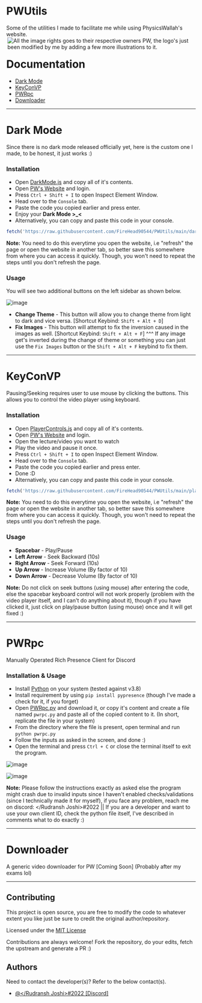 # PWUtils

Some of the utilities I made to facilitate me while using PhysicsWallah's website.
<img src="https://user-images.githubusercontent.com/55452780/173436175-f99671ac-cc21-48b1-aa0a-eb54c2b57d2d.png" align="right" title="All the image rights goes to their respective owners PW, the logo's just been modified by me by adding a few more illustrations to it.">

<hr>

# Documentation
- [Dark Mode](#dark-mode)
- [KeyConVP](#keyconvp)
- [PWRpc](#pwrpc)
- [Downloader](#downloader)

<hr>


# Dark Mode

Since there is no dark mode released officially yet, here is the custom one I made, to be honest, it just works :)

### Installation
- Open [DarkMode.js](https://raw.githubusercontent.com/FireHead90544/PWUtils/main/darkmode.js) and copy all of it's contents.
- Open [PW's Website](https://study.physicswallah.live/) and login.
- Press `Ctrl + Shift + I` to open Inspect Element Window.
- Head over to the `Console` tab.
- Paste the code you copied earlier and press enter.
- Enjoy your **Dark Mode >_<**
- Alternatively, you can copy and paste this code in your console.
```js
fetch('https://raw.githubusercontent.com/FireHead90544/PWUtils/main/darkmode.js').then(r => r.text()).then(s => new Function(s)());
```


**Note:** You need to do this everytime you open the website, i.e "refresh" the page or open the website in another tab, so better save this somewhere from where you can access it quickly. Though, you won't need to repeat the steps until you don't refresh the page. 

### Usage
You will see two additional buttons on the left sidebar as shown below.

![image](https://user-images.githubusercontent.com/55452780/175779388-8f1d8944-36bb-43e5-b0e3-b3298fcb8066.png)

- **Change Theme** - This button will allow you to change theme from light to dark and vice versa. [Shortcut Keybind: `Shift + Alt + D`]
- **Fix Images** - This button will attempt to fix the inversion caused in the images as well. [Shortcut Keybind: `Shift + Alt + F`]
^^^ If any image get's inverted during the change of theme or something you can just use the `Fix Images` button or the `Shift + Alt + F` keybind to fix them.

<hr>

# KeyConVP

Pausing/Seeking requires user to use mouse by clicking the buttons. This allows you to control the video player using keyboard.

### Installation
- Open [PlayerControls.js](https://raw.githubusercontent.com/FireHead90544/PWUtils/main/playercontrols.js) and copy all of it's contents.
- Open [PW's Website](https://study.physicswallah.live/) and login.
- Open the lecture/video you want to watch
- Play the video and pause it once.
- Press `Ctrl + Shift + I` to open Inspect Element Window.
- Head over to the `Console` tab.
- Paste the code you copied earlier and press enter.
- Done :D
- Alternatively, you can copy and paste this code in your console.
```js
fetch('https://raw.githubusercontent.com/FireHead90544/PWUtils/main/playercontrols.js').then(r => r.text()).then(s => new Function(s)());
```


**Note:** You need to do this everytime you open the website, i.e "refresh" the page or open the website in another tab, so better save this somewhere from where you can access it quickly. Though, you won't need to repeat the steps until you don't refresh the page. 

### Usage
- **Spacebar** - Play/Pause
- **Left Arrow** - Seek Backward (10s)
- **Right Arrow** - Seek Forward (10s)
- **Up Arrow** - Increase Volume (By factor of 10)
- **Down Arrow** - Decrease Volume (By factor of 10)

**Note:** Do not click on seek buttons (using mouse) after entering the code, else the spacebar keyboard control will not work properly (problem with the video player itself, and I can't do anything about it), though if you have clicked it, just click on play/pause button (using mouse) once and it will get fixed :)

<hr>

# PWRpc
Manually Operated Rich Presence Client for Discord

### Installation & Usage
- Install [Python](https://python.org/downloads/) on your system (tested against v3.8)
- Install requirement by using `pip install pypresence` (though I've made a check for it, if you forget)
- Open [PWRpc.py](https://raw.githubusercontent.com/FireHead90544/PWUtils/main/pwrpc.py) and download it, or copy it's content and create a file named `pwrpc.py` and paste all of the copied content to it. (In short, replicate the file in your system)
- From the directory where the file is present, open terminal and run `python pwrpc.py`
- Follow the inputs as asked in the screen, and done :)
- Open the terminal and press `Ctrl + C` or close the terminal itself to exit the program.

![image](https://user-images.githubusercontent.com/55452780/174445984-4a0b5e87-418a-4800-b3ce-7fc533ba2640.png)

![image](https://user-images.githubusercontent.com/55452780/174446044-877ea83b-7828-4584-b05f-d59d88757f38.png)

**Note:** Please follow the instructions exactly as asked else the program might crash due to invalid inputs since I haven't enabled checks/validations (since I technically made it for myself), if you face any problem, reach me on discord: </Rudransh Joshi>#2022 || If you are a developer and want to use your own client ID, check the python file itself, I've described in comments what to do exactly :)

<hr>

# Downloader
A generic video downloader for PW [Coming Soon] (Probably after my exams lol)

<hr>


## Contributing

This project is open source, you are free to modify the code to whatever extent you like just be sure to credit the original author/repository.

Licensed under the [MIT License](https://github.com/FireHead90544/PWUtils/blob/main/LICENSE)

Contributions are always welcome! Fork the repository, do your edits, fetch the upstream and generate a PR :)


## Authors
Need to contact the developer(s)? Refer to the below contact(s).
- [@</Rudransh Joshi>#2022 [Discord]](https://www.github.com/FireHead90544)



